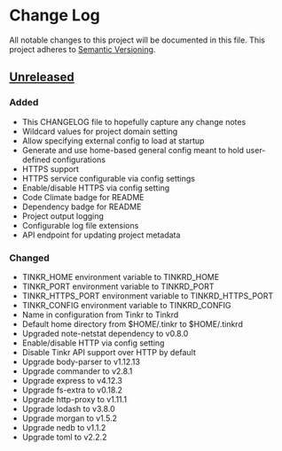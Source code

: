 # Change Log
All notable changes to this project will be documented in this file.
This project adheres to [Semantic Versioning](http://semver.org/).

## [Unreleased][unreleased]
### Added
- This CHANGELOG file to hopefully capture any change notes
- Wildcard values for project domain setting
- Allow specifying external config to load at startup
- Generate and use home-based general config meant to hold user-defined configurations
- HTTPS support
- HTTPS service configurable via config settings
- Enable/disable HTTPS via config setting
- Code Climate badge for README
- Dependency badge for README
- Project output logging
- Configurable log file extensions
- API endpoint for updating project metadata

### Changed
- TINKR_HOME environment variable to TINKRD_HOME
- TINKR_PORT environment variable to TINKRD_PORT
- TINKR_HTTPS_PORT environment variable to TINKRD_HTTPS_PORT
- TINKR_CONFIG environment variable to TINKRD_CONFIG
- Name in configuration from Tinkr to Tinkrd
- Default home directory from $HOME/.tinkr to $HOME/.tinkrd
- Upgraded note-netstat dependency to v0.8.0
- Enable/disable HTTP via config setting
- Disable Tinkr API support over HTTP by default
- Upgrade body-parser to v1.12.13
- Upgrade commander to v2.8.1
- Upgrade express to v4.12.3
- Upgrade fs-extra to v0.18.2
- Upgrade http-proxy to v1.11.1
- Upgrade lodash to v3.8.0
- Upgrade morgan to v1.5.2
- Upgrade nedb to v1.1.2
- Upgrade toml to v2.2.2

[unreleased]: https://github.com/danielkrainas/tinkr/compare/v0.1.11...HEAD